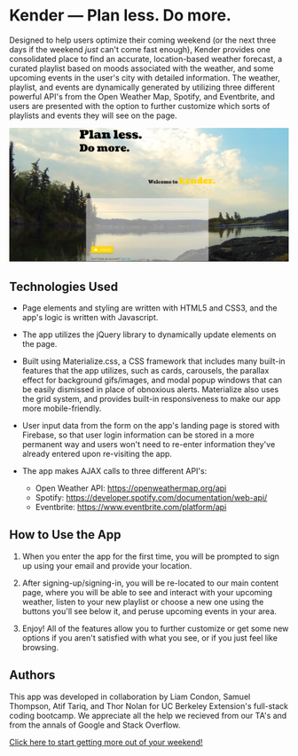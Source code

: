 Kender — Plan less. Do more. 
=======================================
Designed to help users optimize their coming weekend (or the next three days if the weekend *just* can't come fast enough), Kender provides one consolidated place to find an accurate, location-based weather forecast, a curated playlist based on moods associated with the weather, and some upcoming events in the user's city with detailed information. The weather, playlist, and events are dynamically generated by utilizing three different powerful API's from the Open Weather Map, Spotify, and Eventbrite, and users are presented with the option to further customize which sorts of playlists and events they will see on the page. 
  
![demo image](/assets/images/kender-landing-page-demo.PNG)

## Technologies Used
+ Page elements and styling are written with HTML5 and CSS3, and the app's logic is written with Javascript. 
  
+ The app utilizes the jQuery library to dynamically update elements on the page. 
  
+ Built using Materialize.css, a CSS framework that includes many built-in features that the app utilizes, such as cards, carousels, the parallax effect for background gifs/images, and modal popup windows that can be easily dismissed in place of obnoxious alerts. Materialize also uses the grid system, and provides built-in responsiveness to make our app more mobile-friendly.

+ User input data from the form on the app's landing page is stored with Firebase, so that user login information can be stored in a more permanent way and users won't need to re-enter information they've already entered upon re-visiting the app.
  
+ The app makes AJAX calls to three different API's: 
   +  Open Weather API: https://openweathermap.org/api
   +  Spotify: https://developer.spotify.com/documentation/web-api/
   +  Eventbrite: https://www.eventbrite.com/platform/api

## How to Use the App

1. When you enter the app for the first time, you will be prompted to sign up using your email and provide your location.
   
2. After signing-up/signing-in, you will be re-located to our main content page, where you will be able to see and interact with your upcoming weather, listen to your new playlist or choose a new one using the buttons you'll see below it, and peruse upcoming events in your area.
   
3. Enjoy! All of the features allow you to further customize or get some new options if you aren't satisfied with what you see, or if you just feel like browsing.


## Authors
This app was developed in collaboration by Liam Condon, Samuel Thompson, Atif Tariq, and Thor Nolan for UC Berkeley Extension's full-stack coding bootcamp. We appreciate all the help we recieved from our TA's and from the annals of Google and Stack Overflow.

   
[Click here to start getting more out of your weekend!](https://thornolan.github.io/Project-1/ "Deployed App")

